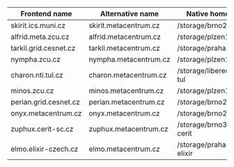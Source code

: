 
| Frontend name           | Alternative name            | Native home                   |
|-------------------------|-----------------------------|-------------------------------|
| skirit.ics.muni.cz 	  | skirit.metacentrum.cz 	| /storage/brno2	        |
| alfrid.meta.zcu.cz 	  | alfrid.metacentrum.cz 	| /storage/plzen1       	|
| tarkil.grid.cesnet.cz   | tarkil.metacentrum.cz   	| /storage/praha1       	|
| nympha.zcu.cz 	  | nympha.metacentrum.cz       | /storage/plzen1       	|
| charon.nti.tul.cz 	  | charon.metacentrum.cz	| /storage/liberec3-tul       	|
| minos.zcu.cz 	          | minos.metacentrum.cz        | /storage/plzen1       	|
| perian.grid.cesnet.cz   | perian.metacentrum.cz   	| /storage/brno2       	        |
| onyx.metacentrum.cz 	  | onyx.metacentrum.cz   	| /storage/brno2       	        |
| zuphux.cerit-sc.cz 	  | zuphux.metacentrum.cz  	| /storage/brno3-cerit       	|
| elmo.elixir-czech.cz 	  | elmo.metacentrum.cz    	| /storage/praha5-elixir       	|


